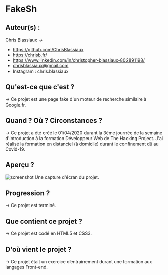 # FakeSh


## Auteur(s) : 

Chris Blassiaux → 
- https://github.com/ChrisBlassiaux 
- https://chrisb.fr/ 
- https://www.linkedin.com/in/christopher-blassiaux-802891198/ 
- chrisblassiaux@gmail.com
- Instagram : chris.blassiaux 

## Qu'est-ce que c'est ?

→ Ce projet est une page fake d'un moteur de recherche similaire à Google.fr.

## Quand ? Où ? Circonstances ?

→ Ce projet a été créé le 01/04/2020 durant la 3ème journée de la semaine d'introduction à la formation Développeur Web de The Hacking Project. J'ai réalisé la formation en distanciel (à domicile) durant le confinement dû au Covid-19.

## Aperçu ?

![screenshot](https://user-images.githubusercontent.com/59894954/78298613-f0622580-7532-11ea-9f4f-32dc26e61945.PNG)
Une capture d'écran du projet.

## Progression ?

→ Ce projet est terminé.

## Que contient ce projet ?

→ Ce projet est codé en HTML5 et CSS3.

## D'où vient le projet ?

→ Ce projet était un exercice d’entraînement durant une formation aux langages Front-end.


